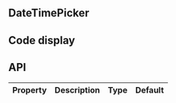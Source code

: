 ## DateTimePicker
## Code display
## API
|Property|Description|Type|Default|
|:---|:-----|:----|:------|